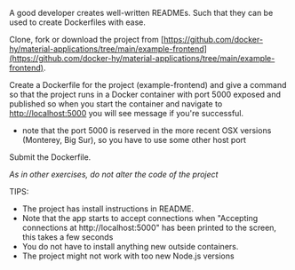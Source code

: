 A good developer creates well-written READMEs. Such that they can be used to create Dockerfiles with ease.

Clone, fork or download the project from [https://github.com/docker-hy/material-applications/tree/main/example-frontend](https://github.com/docker-hy/material-applications/tree/main/example-frontend).

Create a Dockerfile for the project (example-frontend) and give a command so that the project runs in a Docker container with port 5000 exposed and published so when you start the container and navigate to [http://localhost:5000](http://localhost:5000) you will see message if you're successful.

- note that the port 5000 is reserved in the more recent OSX versions (Monterey, Big Sur), so you have to use some other host port

Submit the Dockerfile.

_As in other exercises, do not alter the code of the project_

TIPS:

- The project has install instructions in README.
- Note that the app starts to accept connections when "Accepting connections at http://localhost:5000" has been printed to the screen, this takes a few seconds
- You do not have to install anything new outside containers.
- The project might not work with too new Node.js versions